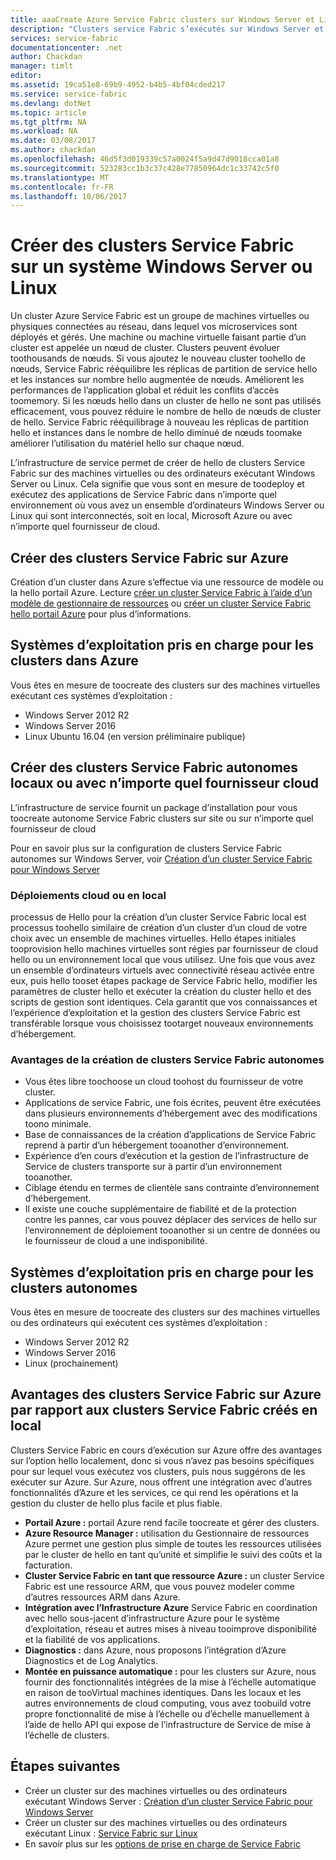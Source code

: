 ```yaml
---
title: aaaCreate Azure Service Fabric clusters sur Windows Server et Linux | Documents Microsoft
description: "Clusters service Fabric s’exécutés sur Windows Server et Linux, ce qui signifie que vous devront être en mesure de toodeploy et hôte Service Fabric des applications n’importe où vous pouvez exécuter Windows Server ou Linux."
services: service-fabric
documentationcenter: .net
author: Chackdan
manager: timlt
editor: 
ms.assetid: 19ca51e8-69b9-4952-b4b5-4bf04cded217
ms.service: service-fabric
ms.devlang: dotNet
ms.topic: article
ms.tgt_pltfrm: NA
ms.workload: NA
ms.date: 03/08/2017
ms.author: chackdan
ms.openlocfilehash: 46d5f3d019339c57a0024f5a9d47d9018cca01a8
ms.sourcegitcommit: 523283cc1b3c37c428e77850964dc1c33742c5f0
ms.translationtype: MT
ms.contentlocale: fr-FR
ms.lasthandoff: 10/06/2017
---
```

# <a name="create-service-fabric-clusters-on-windows-server-or-linux"></a>Créer des clusters Service Fabric sur un système Windows Server ou Linux
Un cluster Azure Service Fabric est un groupe de machines virtuelles ou physiques connectées au réseau, dans lequel vos microservices sont déployés et gérés. Une machine ou machine virtuelle faisant partie d’un cluster est appelée un nœud de cluster. Clusters peuvent évoluer toothousands de nœuds. Si vous ajoutez le nouveau cluster toohello de nœuds, Service Fabric rééquilibre les réplicas de partition de service hello et les instances sur nombre hello augmentée de nœuds. Améliorent les performances de l’application global et réduit les conflits d’accès toomemory. Si les nœuds hello dans un cluster de hello ne sont pas utilisés efficacement, vous pouvez réduire le nombre de hello de nœuds de cluster de hello. Service Fabric rééquilibrage à nouveau les réplicas de partition hello et instances dans le nombre de hello diminué de nœuds toomake améliorer l’utilisation du matériel hello sur chaque nœud.

L’infrastructure de service permet de créer de hello de clusters Service Fabric sur des machines virtuelles ou des ordinateurs exécutant Windows Server ou Linux. Cela signifie que vous sont en mesure de toodeploy et exécutez des applications de Service Fabric dans n’importe quel environnement où vous avez un ensemble d’ordinateurs Windows Server ou Linux qui sont interconnectés, soit en local, Microsoft Azure ou avec n’importe quel fournisseur de cloud.

## <a name="create-service-fabric-clusters-on-azure"></a>Créer des clusters Service Fabric sur Azure
Création d’un cluster dans Azure s’effectue via une ressource de modèle ou la hello portail Azure. Lecture [créer un cluster Service Fabric à l’aide d’un modèle de gestionnaire de ressources](service-fabric-cluster-creation-via-arm.md) ou [créer un cluster Service Fabric hello portail Azure](service-fabric-cluster-creation-via-portal.md) pour plus d’informations.

## <a name="supported-operating-systems-for-clusters-on-azure"></a>Systèmes d’exploitation pris en charge pour les clusters dans Azure
Vous êtes en mesure de toocreate des clusters sur des machines virtuelles exécutant ces systèmes d’exploitation :

* Windows Server 2012 R2
* Windows Server 2016 
* Linux Ubuntu 16.04 (en version préliminaire publique) 

## <a name="create-service-fabric-standalone-clusters-on-premises-or-with-any-cloud-provider"></a>Créer des clusters Service Fabric autonomes locaux ou avec n’importe quel fournisseur cloud
L’infrastructure de service fournit un package d’installation pour vous toocreate autonome Service Fabric clusters sur site ou sur n’importe quel fournisseur de cloud

Pour en savoir plus sur la configuration de clusters Service Fabric autonomes sur Windows Server, voir [Création d’un cluster Service Fabric pour Windows Server](service-fabric-cluster-creation-for-windows-server.md)

### <a name="any-cloud-deployments-vs-on-premises-deployments"></a>Déploiements cloud ou en local
processus de Hello pour la création d’un cluster Service Fabric local est processus toohello similaire de création d’un cluster d’un cloud de votre choix avec un ensemble de machines virtuelles. Hello étapes initiales tooprovision hello machines virtuelles sont régies par fournisseur de cloud hello ou un environnement local que vous utilisez. Une fois que vous avez un ensemble d’ordinateurs virtuels avec connectivité réseau activée entre eux, puis hello tooset étapes package de Service Fabric hello, modifier les paramètres de cluster hello et exécuter la création du cluster hello et des scripts de gestion sont identiques. Cela garantit que vos connaissances et l’expérience d’exploitation et la gestion des clusters Service Fabric est transférable lorsque vous choisissez tootarget nouveaux environnements d’hébergement.

### <a name="benefits-of-creating-standalone-service-fabric-clusters"></a>Avantages de la création de clusters Service Fabric autonomes
* Vous êtes libre toochoose un cloud toohost du fournisseur de votre cluster.
* Applications de service Fabric, une fois écrites, peuvent être exécutées dans plusieurs environnements d’hébergement avec des modifications toono minimale.
* Base de connaissances de la création d’applications de Service Fabric reprend à partir d’un hébergement tooanother d’environnement.
* Expérience d’en cours d’exécution et la gestion de l’infrastructure de Service de clusters transporte sur à partir d’un environnement tooanother.
* Ciblage étendu en termes de clientèle sans contrainte d’environnement d’hébergement.
* Il existe une couche supplémentaire de fiabilité et de la protection contre les pannes, car vous pouvez déplacer des services de hello sur l’environnement de déploiement tooanother si un centre de données ou le fournisseur de cloud a une indisponibilité.

## <a name="supported-operating-systems-for-standalone-clusters"></a>Systèmes d’exploitation pris en charge pour les clusters autonomes
Vous êtes en mesure de toocreate des clusters sur des machines virtuelles ou des ordinateurs qui exécutent ces systèmes d’exploitation :

* Windows Server 2012 R2
* Windows Server 2016 
* Linux (prochainement)

## <a name="advantages-of-service-fabric-clusters-on-azure-over-standalone-service-fabric-clusters-created-on-premises"></a>Avantages des clusters Service Fabric sur Azure par rapport aux clusters Service Fabric créés en local
Clusters Service Fabric en cours d’exécution sur Azure offre des avantages sur l’option hello localement, donc si vous n’avez pas besoins spécifiques pour sur lequel vous exécutez vos clusters, puis nous suggérons de les exécuter sur Azure. Sur Azure, nous offrent une intégration avec d’autres fonctionnalités d’Azure et les services, ce qui rend les opérations et la gestion du cluster de hello plus facile et plus fiable.

* **Portail Azure :** portail Azure rend facile toocreate et gérer des clusters.
* **Azure Resource Manager :** utilisation du Gestionnaire de ressources Azure permet une gestion plus simple de toutes les ressources utilisées par le cluster de hello en tant qu’unité et simplifie le suivi des coûts et la facturation.
* **Cluster Service Fabric en tant que ressource Azure :** un cluster Service Fabric est une ressource ARM, que vous pouvez modeler comme d’autres ressources ARM dans Azure.
* **Intégration avec l’Infrastructure Azure** Service Fabric en coordination avec hello sous-jacent d’infrastructure Azure pour le système d’exploitation, réseau et autres mises à niveau tooimprove disponibilité et la fiabilité de vos applications.  
* **Diagnostics :** dans Azure, nous proposons l’intégration d’Azure Diagnostics et de Log Analytics.
* **Montée en puissance automatique :** pour les clusters sur Azure, nous fournir des fonctionnalités intégrées de la mise à l’échelle automatique en raison de tooVirtual machines identiques. Dans les locaux et les autres environnements de cloud computing, vous avez toobuild votre propre fonctionnalité de mise à l’échelle ou d’échelle manuellement à l’aide de hello API qui expose de l’infrastructure de Service de mise à l’échelle de clusters.

## <a name="next-steps"></a>Étapes suivantes

* Créer un cluster sur des machines virtuelles ou des ordinateurs exécutant Windows Server : [Création d’un cluster Service Fabric pour Windows Server](service-fabric-cluster-creation-for-windows-server.md)
* Créer un cluster sur des machines virtuelles ou des ordinateurs exécutant Linux : [Service Fabric sur Linux](service-fabric-linux-overview.md)
* En savoir plus sur les [options de prise en charge de Service Fabric](service-fabric-support.md)

